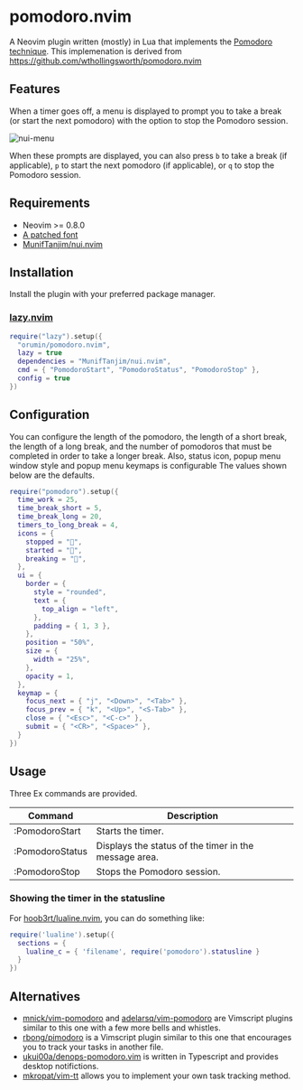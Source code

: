 # pomodoro.nvim
A Neovim plugin written (mostly) in Lua that implements the [Pomodoro technique](https://francescocirillo.com/pages/pomodoro-technique).
This implemenation is derived from https://github.com/wthollingsworth/pomodoro.nvim

## Features
When a timer goes off, a menu is displayed to prompt you to take a break (or start the next pomodoro) with the option to stop the Pomodoro session.

![nui-menu](https://user-images.githubusercontent.com/6841638/127756757-2295395a-9a54-4b3b-82df-7dc4703a9b76.png)

When these prompts are displayed, you can also press `b` to take a break (if applicable), `p` to start the next pomodoro (if applicable), or `q` to stop the Pomodoro session.

## Requirements
* Neovim >= 0.8.0
* [A patched font](https://www.nerdfonts.com/)
* [MunifTanjim/nui.nvim](https://github.com/MunifTanjim/nui.nvim)

## Installation
Install the plugin with your preferred package manager.

### [lazy.nvim](https://github.com/folke/lazy.nvim)
```lua
require("lazy").setup({
  "orumin/pomodoro.nvim",
  lazy = true
  dependencies = "MunifTanjim/nui.nvim",
  cmd = { "PomodoroStart", "PomodoroStatus", "PomodoroStop" },
  config = true
})
```

## Configuration
You can configure the length of the pomodoro, the length of a short break, the length of a long break, and the number of pomodoros that must be completed in order to take a longer break.
Also, status icon, popup menu window style and popup menu keymaps is configurable
The values shown below are the defaults.

```lua
require("pomodoro").setup({
  time_work = 25,
  time_break_short = 5,
  time_break_long = 20,
  timers_to_long_break = 4,
  icons = {
    stopped = "󰚭",
    started = "󰔟",
    breaking = "󰞌",
  },
  ui = {
    border = {
      style = "rounded",
      text = {
        top_align = "left",
      },
      padding = { 1, 3 },
    },
    position = "50%",
    size = {
      width = "25%",
    },
    opacity = 1,
  },
  keymap = {
    focus_next = { "j", "<Down>", "<Tab>" },
    focus_prev = { "k", "<Up>", "<S-Tab>" },
    close = { "<Esc>", "<C-c>" },
    submit = { "<CR>", "<Space>" },
  }
})
```

## Usage
Three Ex commands are provided.

| Command         | Description                                           |
|-----------------|-------------------------------------------------------|
| :PomodoroStart  | Starts the timer.                                     |
| :PomodoroStatus | Displays the status of the timer in the message area. |
| :PomodoroStop   | Stops the Pomodoro session.                           |

### Showing the timer in the statusline
For [hoob3rt/lualine.nvim](https://github.com/hoob3rt/lualine.nvim), you can do something like:

```lua
require('lualine').setup({
  sections = {
    lualine_c = { 'filename', require('pomodoro').statusline }
  }
})
```

## Alternatives
* [mnick/vim-pomodoro](https://github.com/mnick/vim-pomodoro) and [adelarsq/vim-pomodoro](https://github.com/adelarsq/vim-pomodoro) are Vimscript plugins similar to this one with a few more bells and whistles.
* [rbong/pimodoro](https://github.com/rbong/pimodoro) is a Vimscript plugin similar to this one that encourages you to track your tasks in another file.
* [ukui00a/denops-pomodoro.vim](https://github.com/uki00a/denops-pomodoro.vim) is written in Typescript and provides desktop notifictions. 
* [mkropat/vim-tt](https://github.com/mkropat/vim-tt) allows you to implement your own task tracking method.
